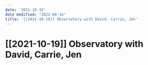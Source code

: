 ```yaml
---
date: '2021-10-19'
date modified: "2022-06-16"
title: '[[2021-10-19]] Observatory with David, Carrie, Jen'
---
```


# [[2021-10-19]] Observatory with David, Carrie, Jen
